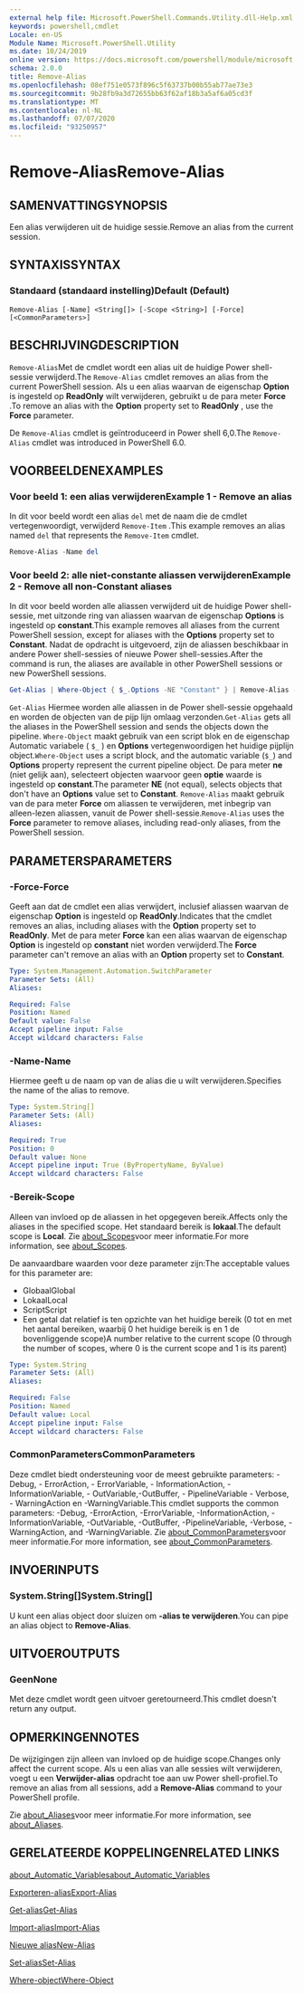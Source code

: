 ```yaml
---
external help file: Microsoft.PowerShell.Commands.Utility.dll-Help.xml
keywords: powershell,cmdlet
Locale: en-US
Module Name: Microsoft.PowerShell.Utility
ms.date: 10/24/2019
online version: https://docs.microsoft.com/powershell/module/microsoft.powershell.utility/remove-alias?view=powershell-6&WT.mc_id=ps-gethelp
schema: 2.0.0
title: Remove-Alias
ms.openlocfilehash: 08ef751e0573f896c5f63737b00b55ab77ae73e3
ms.sourcegitcommit: 9b28fb9a3d72655bb63f62af18b3a5af6a05cd3f
ms.translationtype: MT
ms.contentlocale: nl-NL
ms.lasthandoff: 07/07/2020
ms.locfileid: "93250957"
---
```

# <span data-ttu-id="6fc9d-103">Remove-Alias</span><span class="sxs-lookup"><span data-stu-id="6fc9d-103">Remove-Alias</span></span>

## <span data-ttu-id="6fc9d-104">SAMENVATTING</span><span class="sxs-lookup"><span data-stu-id="6fc9d-104">SYNOPSIS</span></span>
<span data-ttu-id="6fc9d-105">Een alias verwijderen uit de huidige sessie.</span><span class="sxs-lookup"><span data-stu-id="6fc9d-105">Remove an alias from the current session.</span></span>

## <span data-ttu-id="6fc9d-106">SYNTAXIS</span><span class="sxs-lookup"><span data-stu-id="6fc9d-106">SYNTAX</span></span>

### <span data-ttu-id="6fc9d-107">Standaard (standaard instelling)</span><span class="sxs-lookup"><span data-stu-id="6fc9d-107">Default (Default)</span></span>

```
Remove-Alias [-Name] <String[]> [-Scope <String>] [-Force] [<CommonParameters>]
```

## <span data-ttu-id="6fc9d-108">BESCHRIJVING</span><span class="sxs-lookup"><span data-stu-id="6fc9d-108">DESCRIPTION</span></span>

<span data-ttu-id="6fc9d-109">`Remove-Alias`Met de cmdlet wordt een alias uit de huidige Power shell-sessie verwijderd.</span><span class="sxs-lookup"><span data-stu-id="6fc9d-109">The `Remove-Alias` cmdlet removes an alias from the current PowerShell session.</span></span> <span data-ttu-id="6fc9d-110">Als u een alias waarvan de eigenschap **Option** is ingesteld op **ReadOnly** wilt verwijderen, gebruikt u de para meter **Force** .</span><span class="sxs-lookup"><span data-stu-id="6fc9d-110">To remove an alias with the **Option** property set to **ReadOnly** , use the **Force** parameter.</span></span>

<span data-ttu-id="6fc9d-111">De `Remove-Alias` cmdlet is geïntroduceerd in Power shell 6,0.</span><span class="sxs-lookup"><span data-stu-id="6fc9d-111">The `Remove-Alias` cmdlet was introduced in PowerShell 6.0.</span></span>

## <span data-ttu-id="6fc9d-112">VOORBEELDEN</span><span class="sxs-lookup"><span data-stu-id="6fc9d-112">EXAMPLES</span></span>

### <span data-ttu-id="6fc9d-113">Voor beeld 1: een alias verwijderen</span><span class="sxs-lookup"><span data-stu-id="6fc9d-113">Example 1 - Remove an alias</span></span>

<span data-ttu-id="6fc9d-114">In dit voor beeld wordt een alias `del` met de naam die de cmdlet vertegenwoordigt, verwijderd `Remove-Item` .</span><span class="sxs-lookup"><span data-stu-id="6fc9d-114">This example removes an alias named `del` that represents the `Remove-Item` cmdlet.</span></span>

```powershell
Remove-Alias -Name del
```

### <span data-ttu-id="6fc9d-115">Voor beeld 2: alle niet-constante aliassen verwijderen</span><span class="sxs-lookup"><span data-stu-id="6fc9d-115">Example 2 - Remove all non-Constant aliases</span></span>

<span data-ttu-id="6fc9d-116">In dit voor beeld worden alle aliassen verwijderd uit de huidige Power shell-sessie, met uitzonde ring van aliassen waarvan de eigenschap **Options** is ingesteld op **constant**.</span><span class="sxs-lookup"><span data-stu-id="6fc9d-116">This example removes all aliases from the current PowerShell session, except for aliases with the **Options** property set to **Constant**.</span></span> <span data-ttu-id="6fc9d-117">Nadat de opdracht is uitgevoerd, zijn de aliassen beschikbaar in andere Power shell-sessies of nieuwe Power shell-sessies.</span><span class="sxs-lookup"><span data-stu-id="6fc9d-117">After the command is run, the aliases are available in other PowerShell sessions or new PowerShell sessions.</span></span>

```powershell
Get-Alias | Where-Object { $_.Options -NE "Constant" } | Remove-Alias -Force
```

<span data-ttu-id="6fc9d-118">`Get-Alias` Hiermee worden alle aliassen in de Power shell-sessie opgehaald en worden de objecten van de pijp lijn omlaag verzonden.</span><span class="sxs-lookup"><span data-stu-id="6fc9d-118">`Get-Alias` gets all the aliases in the PowerShell session and sends the objects down the pipeline.</span></span>
<span data-ttu-id="6fc9d-119">`Where-Object` maakt gebruik van een script blok en de eigenschap Automatic variabele ( `$_` ) en **Options** vertegenwoordigen het huidige pijplijn object.</span><span class="sxs-lookup"><span data-stu-id="6fc9d-119">`Where-Object` uses a script block, and the automatic variable (`$_`) and **Options** property represent the current pipeline object.</span></span> <span data-ttu-id="6fc9d-120">De para meter **ne** (niet gelijk aan), selecteert objecten waarvoor geen **optie** waarde is ingesteld op **constant**.</span><span class="sxs-lookup"><span data-stu-id="6fc9d-120">The parameter **NE** (not equal), selects objects that don't have an **Options** value set to **Constant**.</span></span> <span data-ttu-id="6fc9d-121">`Remove-Alias` maakt gebruik van de para meter **Force** om aliassen te verwijderen, met inbegrip van alleen-lezen aliassen, vanuit de Power shell-sessie.</span><span class="sxs-lookup"><span data-stu-id="6fc9d-121">`Remove-Alias` uses the **Force** parameter to remove aliases, including read-only aliases, from the PowerShell session.</span></span>

## <span data-ttu-id="6fc9d-122">PARAMETERS</span><span class="sxs-lookup"><span data-stu-id="6fc9d-122">PARAMETERS</span></span>

### <span data-ttu-id="6fc9d-123">-Force</span><span class="sxs-lookup"><span data-stu-id="6fc9d-123">-Force</span></span>

<span data-ttu-id="6fc9d-124">Geeft aan dat de cmdlet een alias verwijdert, inclusief aliassen waarvan de eigenschap **Option** is ingesteld op **ReadOnly**.</span><span class="sxs-lookup"><span data-stu-id="6fc9d-124">Indicates that the cmdlet removes an alias, including aliases with the **Option** property set to **ReadOnly**.</span></span> <span data-ttu-id="6fc9d-125">Met de para meter **Force** kan een alias waarvan de eigenschap **Option** is ingesteld op **constant** niet worden verwijderd.</span><span class="sxs-lookup"><span data-stu-id="6fc9d-125">The **Force** parameter can't remove an alias with an **Option** property set to **Constant**.</span></span>

```yaml
Type: System.Management.Automation.SwitchParameter
Parameter Sets: (All)
Aliases:

Required: False
Position: Named
Default value: False
Accept pipeline input: False
Accept wildcard characters: False
```

### <span data-ttu-id="6fc9d-126">-Name</span><span class="sxs-lookup"><span data-stu-id="6fc9d-126">-Name</span></span>

<span data-ttu-id="6fc9d-127">Hiermee geeft u de naam op van de alias die u wilt verwijderen.</span><span class="sxs-lookup"><span data-stu-id="6fc9d-127">Specifies the name of the alias to remove.</span></span>

```yaml
Type: System.String[]
Parameter Sets: (All)
Aliases:

Required: True
Position: 0
Default value: None
Accept pipeline input: True (ByPropertyName, ByValue)
Accept wildcard characters: False
```

### <span data-ttu-id="6fc9d-128">-Bereik</span><span class="sxs-lookup"><span data-stu-id="6fc9d-128">-Scope</span></span>

<span data-ttu-id="6fc9d-129">Alleen van invloed op de aliassen in het opgegeven bereik.</span><span class="sxs-lookup"><span data-stu-id="6fc9d-129">Affects only the aliases in the specified scope.</span></span> <span data-ttu-id="6fc9d-130">Het standaard bereik is **lokaal**.</span><span class="sxs-lookup"><span data-stu-id="6fc9d-130">The default scope is **Local**.</span></span> <span data-ttu-id="6fc9d-131">Zie [about_Scopes](../microsoft.powershell.core/about/about_scopes.md)voor meer informatie.</span><span class="sxs-lookup"><span data-stu-id="6fc9d-131">For more information, see [about_Scopes](../microsoft.powershell.core/about/about_scopes.md).</span></span>

<span data-ttu-id="6fc9d-132">De aanvaardbare waarden voor deze parameter zijn:</span><span class="sxs-lookup"><span data-stu-id="6fc9d-132">The acceptable values for this parameter are:</span></span>

- <span data-ttu-id="6fc9d-133">Globaal</span><span class="sxs-lookup"><span data-stu-id="6fc9d-133">Global</span></span>
- <span data-ttu-id="6fc9d-134">Lokaal</span><span class="sxs-lookup"><span data-stu-id="6fc9d-134">Local</span></span>
- <span data-ttu-id="6fc9d-135">Script</span><span class="sxs-lookup"><span data-stu-id="6fc9d-135">Script</span></span>
- <span data-ttu-id="6fc9d-136">Een getal dat relatief is ten opzichte van het huidige bereik (0 tot en met het aantal bereiken, waarbij 0 het huidige bereik is en 1 de bovenliggende scope)</span><span class="sxs-lookup"><span data-stu-id="6fc9d-136">A number relative to the current scope (0 through the number of scopes, where 0 is the current scope and 1 is its parent)</span></span>

```yaml
Type: System.String
Parameter Sets: (All)
Aliases:

Required: False
Position: Named
Default value: Local
Accept pipeline input: False
Accept wildcard characters: False
```

### <span data-ttu-id="6fc9d-137">CommonParameters</span><span class="sxs-lookup"><span data-stu-id="6fc9d-137">CommonParameters</span></span>

<span data-ttu-id="6fc9d-138">Deze cmdlet biedt ondersteuning voor de meest gebruikte parameters: -Debug, - ErrorAction, - ErrorVariable, - InformationAction, -InformationVariable, - OutVariable,-OutBuffer, - PipelineVariable - Verbose, - WarningAction en -WarningVariable.</span><span class="sxs-lookup"><span data-stu-id="6fc9d-138">This cmdlet supports the common parameters: -Debug, -ErrorAction, -ErrorVariable, -InformationAction, -InformationVariable, -OutVariable, -OutBuffer, -PipelineVariable, -Verbose, -WarningAction, and -WarningVariable.</span></span> <span data-ttu-id="6fc9d-139">Zie [about_CommonParameters](https://go.microsoft.com/fwlink/?LinkID=113216)voor meer informatie.</span><span class="sxs-lookup"><span data-stu-id="6fc9d-139">For more information, see [about_CommonParameters](https://go.microsoft.com/fwlink/?LinkID=113216).</span></span>

## <span data-ttu-id="6fc9d-140">INVOER</span><span class="sxs-lookup"><span data-stu-id="6fc9d-140">INPUTS</span></span>

### <span data-ttu-id="6fc9d-141">System.String[]</span><span class="sxs-lookup"><span data-stu-id="6fc9d-141">System.String[]</span></span>

<span data-ttu-id="6fc9d-142">U kunt een alias object door sluizen om **-alias te verwijderen**.</span><span class="sxs-lookup"><span data-stu-id="6fc9d-142">You can pipe an alias object to **Remove-Alias**.</span></span>

## <span data-ttu-id="6fc9d-143">UITVOER</span><span class="sxs-lookup"><span data-stu-id="6fc9d-143">OUTPUTS</span></span>

### <span data-ttu-id="6fc9d-144">Geen</span><span class="sxs-lookup"><span data-stu-id="6fc9d-144">None</span></span>

<span data-ttu-id="6fc9d-145">Met deze cmdlet wordt geen uitvoer geretourneerd.</span><span class="sxs-lookup"><span data-stu-id="6fc9d-145">This cmdlet doesn't return any output.</span></span>

## <span data-ttu-id="6fc9d-146">OPMERKINGEN</span><span class="sxs-lookup"><span data-stu-id="6fc9d-146">NOTES</span></span>

<span data-ttu-id="6fc9d-147">De wijzigingen zijn alleen van invloed op de huidige scope.</span><span class="sxs-lookup"><span data-stu-id="6fc9d-147">Changes only affect the current scope.</span></span> <span data-ttu-id="6fc9d-148">Als u een alias van alle sessies wilt verwijderen, voegt u een **Verwijder-alias** opdracht toe aan uw Power shell-profiel.</span><span class="sxs-lookup"><span data-stu-id="6fc9d-148">To remove an alias from all sessions, add a **Remove-Alias** command to your PowerShell profile.</span></span>

<span data-ttu-id="6fc9d-149">Zie [about_Aliases](../microsoft.powershell.core/about/about_aliases.md)voor meer informatie.</span><span class="sxs-lookup"><span data-stu-id="6fc9d-149">For more information, see [about_Aliases](../microsoft.powershell.core/about/about_aliases.md).</span></span>

## <span data-ttu-id="6fc9d-150">GERELATEERDE KOPPELINGEN</span><span class="sxs-lookup"><span data-stu-id="6fc9d-150">RELATED LINKS</span></span>

[<span data-ttu-id="6fc9d-151">about_Automatic_Variables</span><span class="sxs-lookup"><span data-stu-id="6fc9d-151">about_Automatic_Variables</span></span>](../Microsoft.PowerShell.Core/About/about_Automatic_Variables.md)

[<span data-ttu-id="6fc9d-152">Exporteren-alias</span><span class="sxs-lookup"><span data-stu-id="6fc9d-152">Export-Alias</span></span>](Export-Alias.md)

[<span data-ttu-id="6fc9d-153">Get-alias</span><span class="sxs-lookup"><span data-stu-id="6fc9d-153">Get-Alias</span></span>](Get-Alias.md)

[<span data-ttu-id="6fc9d-154">Import-alias</span><span class="sxs-lookup"><span data-stu-id="6fc9d-154">Import-Alias</span></span>](Import-Alias.md)

[<span data-ttu-id="6fc9d-155">Nieuwe alias</span><span class="sxs-lookup"><span data-stu-id="6fc9d-155">New-Alias</span></span>](New-Alias.md)

[<span data-ttu-id="6fc9d-156">Set-alias</span><span class="sxs-lookup"><span data-stu-id="6fc9d-156">Set-Alias</span></span>](Set-Alias.md)

[<span data-ttu-id="6fc9d-157">Where-object</span><span class="sxs-lookup"><span data-stu-id="6fc9d-157">Where-Object</span></span>](../Microsoft.PowerShell.Core/Where-Object.md)
